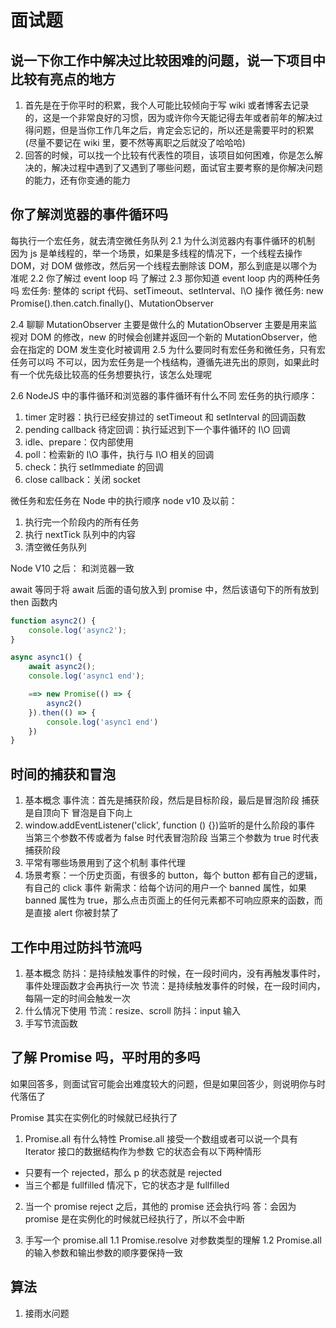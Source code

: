 # 面试题

## 说一下你工作中解决过比较困难的问题，说一下项目中比较有亮点的地方

1. 首先是在于你平时的积累，我个人可能比较倾向于写 wiki 或者博客去记录的，这是一个非常良好的习惯，因为或许你今天能记得去年或者前年的解决过得问题，但是当你工作几年之后，肯定会忘记的，所以还是需要平时的积累(尽量不要记在 wiki 里，要不然等离职之后就没了哈哈哈)
2. 回答的时候，可以找一个比较有代表性的项目，该项目如何困难，你是怎么解决的，解决过程中遇到了又遇到了哪些问题，面试官主要考察的是你解决问题的能力，还有你变通的能力

## 你了解浏览器的事件循环吗

每执行一个宏任务，就去清空微任务队列
2.1 为什么浏览器内有事件循环的机制
因为 js 是单线程的，举一个场景，如果是多线程的情况下，一个线程去操作 DOM，对 DOM 做修改，然后另一个线程去删除该 DOM，那么到底是以哪个为准呢
2.2 你了解过 event loop 吗
了解过
2.3 那你知道 event loop 内的两种任务吗
宏任务: 整体的 script 代码、setTimeout、setInterval、I\O 操作
微任务: new Promise().then.catch.finally()、MutationObserver

2.4 聊聊 MutationObserver 主要是做什么的
MutationObserver 主要是用来监视对 DOM 的修改，new 的时候会创建并返回一个新的 MutationObserver，他会在指定的 DOM 发生变化时被调用
2.5 为什么要同时有宏任务和微任务，只有宏任务可以吗
不可以，因为宏任务是一个栈结构，遵循先进先出的原则，如果此时有一个优先级比较高的任务想要执行，该怎么处理呢

2.6 NodeJS 中的事件循环和浏览器的事件循环有什么不同
宏任务的执行顺序：

1. timer 定时器：执行已经安排过的 setTimeout 和 setInterval 的回调函数
2. pending callback 待定回调：执行延迟到下一个事件循环的 I\O 回调
3. idle、prepare：仅内部使用
4. poll：检索新的 I\O 事件，执行与 I\O 相关的回调
5. check：执行 setImmediate 的回调
6. close callback：关闭 socket

微任务和宏任务在 Node 中的执行顺序
node v10 及以前：

1. 执行完一个阶段内的所有任务
2. 执行 nextTick 队列中的内容
3. 清空微任务队列

Node V10 之后：
和浏览器一致

await 等同于将 await 后面的语句放入到 promise 中，然后该语句下的所有放到 then 函数内

```js
function async2() {
    console.log('async2');
}

async async1() {
    await async2();
    console.log('async1 end');

    ==> new Promise(() => {
        async2()
    }).then(() => {
        console.log('async1 end')
    })
}

```

## 时间的捕获和冒泡

1. 基本概念
   事件流：首先是捕获阶段，然后是目标阶段，最后是冒泡阶段
   捕获是自顶向下
   冒泡是自下向上
2. window.addEventListener('click', function () {})监听的是什么阶段的事件
   当第三个参数不传或者为 false 时代表冒泡阶段
   当第三个参数为 true 时代表捕获阶段
3. 平常有哪些场景用到了这个机制
   事件代理
4. 场景考察：一个历史页面，有很多的 button，每个 button 都有自己的逻辑，有自己的 click 事件
   新需求：给每个访问的用户一个 banned 属性，如果 banned 属性为 true，那么点击页面上的任何元素都不可响应原来的函数，而是直接 alert 你被封禁了

## 工作中用过防抖节流吗

1. 基本概念
   防抖：是持续触发事件的时候，在一段时间内，没有再触发事件时，事件处理函数才会再执行一次
   节流：是持续触发事件的时候，在一段时间内，每隔一定的时间会触发一次
2. 什么情况下使用
   节流：resize、scroll
   防抖：input 输入
3. 手写节流函数

## 了解 Promise 吗，平时用的多吗

如果回答多，则面试官可能会出难度较大的问题，但是如果回答少，则说明你与时代落伍了

Promise 其实在实例化的时候就已经执行了

1. Promise.all 有什么特性
   Promise.all 接受一个数组或者可以说一个具有 Iterator 接口的数据结构作为参数
   它的状态会有以下两种情形

-   只要有一个 rejected，那么 p 的状态就是 rejected
-   当三个都是 fullfilled 情况下，它的状态才是 fullfilled

2. 当一个 promise reject 之后，其他的 promise 还会执行吗
   答：会因为 promise 是在实例化的时候就已经执行了，所以不会中断

3. 手写一个 promise.all
   1.1 Promise.resolve 对参数类型的理解
   1.2 Promise.all 的输入参数和输出参数的顺序要保持一致

## 算法

1. 接雨水问题
